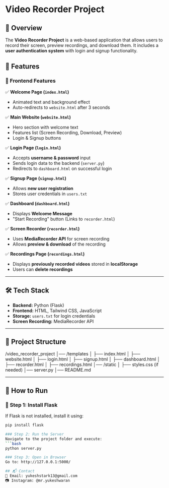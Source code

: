# Video Recorder Project

## 📌 Overview  
The **Video Recorder Project** is a web-based application that allows users to record their screen, preview recordings, and download them. It includes a **user authentication system** with login and signup functionality.  

## 🚀 Features  

### 🔹 Frontend Features  
✅ **Welcome Page (`index.html`)**  
- Animated text and background effect  
- Auto-redirects to `website.html` after 3 seconds  

✅ **Main Website (`website.html`)**  
- Hero section with welcome text  
- Features list (Screen Recording, Download, Preview)  
- Login & Signup buttons  

✅ **Login Page (`login.html`)**  
- Accepts **username & password** input  
- Sends login data to the backend (`server.py`)  
- Redirects to `dashboard.html` on successful login  

✅ **Signup Page (`signup.html`)**  
- Allows **new user registration**  
- Stores user credentials in `users.txt`  

✅ **Dashboard (`dashboard.html`)**  
- Displays **Welcome Message**  
- "Start Recording" button (Links to `recorder.html`)  

✅ **Screen Recorder (`recorder.html`)**  
- Uses **MediaRecorder API** for screen recording  
- Allows **preview & download** of the recording  

✅ **Recordings Page (`recordings.html`)**  
- Displays **previously recorded videos** stored in **localStorage**  
- Users can **delete recordings**  

---

## 🛠️ Tech Stack  
- **Backend:** Python (Flask)  
- **Frontend:** HTML, Tailwind CSS, JavaScript  
- **Storage:** `users.txt` for login credentials  
- **Screen Recording:** MediaRecorder API  

---

## 📂 Project Structure  
/video_recorder_project 
│── /templates 
│ ├── index.html
│ ├── website.html 
│ ├── login.html 
│ ├── signup.html 
│ ├── dashboard.html 
│ ├── recorder.html 
│ ├── recordings.html 
│── /static 
│ ├── styles.css (if needed) 
│── server.py 
│── README.md


---

## 🎯 How to Run  

### 🔹 Step 1: Install Flask  
If Flask is not installed, install it using:  
```bash
pip install flask

### Step 2: Run the Server
Navigate to the project folder and execute:
```bash
python server.py

### Step 3: Open in Browser
Go to: http://127.0.0.1:5000/

## 📬 Contact
📩 Email: yukeshstark13@gmail.com
📷 Instagram: @mr.yukeshwaran
